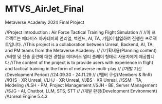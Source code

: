# MTVS_AirJet_Final
Metaverse Academy 2024 Final Project

//Project Introduction : Air Force Tactical Training Flight Simulation
//
//이 프로젝트는 메타버스 아카데미의 언리얼, 백엔드, AI, TA, 기팀이 협업하여 진행한 프로젝트입니다.
//This project is a collaboration between Unreal, Backend, AI, TA, and PM teams from the Metaverse Academy.
//
//기획내용(Planning content)
//비행 및 전술 훈련에 대한 경험을 메타버스 멀티 플레이 형태로 사용자에게 제공합니다
//The content of the project is to provide users with experience in flight and tactical training in the form of metaverse multi-play
//
//개발 기간(Development Period)
//24.09.30 - 24.11.29
//
//멤버 구성(Members & RnR)
//KHS - XR Unreal, 
//LHJ - XR Unreal, 
//JBS - XR Unreal,
//SSM - TA, Modeling
//LSH - PM, Project Management
//SJH - BE, Server Management
//SJG - AI, Chatbot, LLM, STS, STT
//
//개발 환경(Development Environment)
//Unreal Engine 5.4.3
